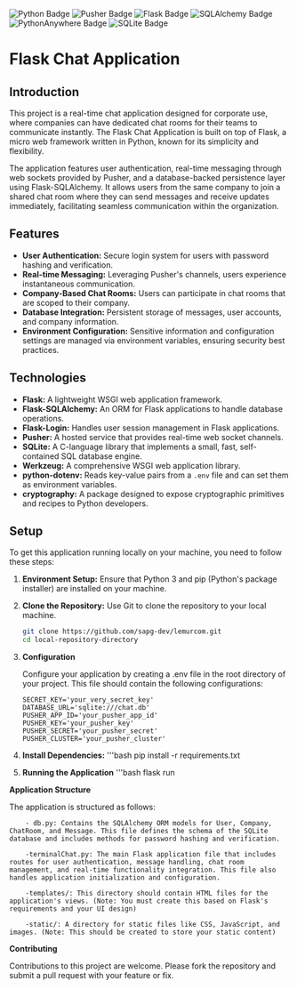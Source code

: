 ![Python Badge](https://img.shields.io/badge/Python-3776AB?logo=python&logoColor=fff&style=flat)
![Pusher Badge](https://img.shields.io/badge/Pusher-300D4F?logo=pusher&logoColor=fff&style=flat)
![Flask Badge](https://img.shields.io/badge/Flask-000?logo=flask&logoColor=fff&style=flat)
![SQLAlchemy Badge](https://img.shields.io/badge/SQLAlchemy-D71F00?logo=sqlalchemy&logoColor=fff&style=flat)
![PythonAnywhere Badge](https://img.shields.io/badge/PythonAnywhere-1D9FD7?logo=pythonanywhere&logoColor=fff&style=flat)
![SQLite Badge](https://img.shields.io/badge/SQLite-003B57?logo=sqlite&logoColor=fff&style=flat)

# Flask Chat Application

## Introduction

This project is a real-time chat application designed for corporate use, where companies can have dedicated chat rooms for their teams to communicate instantly. The Flask Chat Application is built on top of Flask, a micro web framework written in Python, known for its simplicity and flexibility.

The application features user authentication, real-time messaging through web sockets provided by Pusher, and a database-backed persistence layer using Flask-SQLAlchemy. It allows users from the same company to join a shared chat room where they can send messages and receive updates immediately, facilitating seamless communication within the organization.

## Features

- **User Authentication:** Secure login system for users with password hashing and verification.
- **Real-time Messaging:** Leveraging Pusher's channels, users experience instantaneous communication.
- **Company-Based Chat Rooms:** Users can participate in chat rooms that are scoped to their company.
- **Database Integration:** Persistent storage of messages, user accounts, and company information.
- **Environment Configuration:** Sensitive information and configuration settings are managed via environment variables, ensuring security best practices.

## Technologies

- **Flask:** A lightweight WSGI web application framework.
- **Flask-SQLAlchemy:** An ORM for Flask applications to handle database operations.
- **Flask-Login:** Handles user session management in Flask applications.
- **Pusher:** A hosted service that provides real-time web socket channels.
- **SQLite:** A C-language library that implements a small, fast, self-contained SQL database engine.
- **Werkzeug:** A comprehensive WSGI web application library.
- **python-dotenv:** Reads key-value pairs from a `.env` file and can set them as environment variables.
- **cryptography:** A package designed to expose cryptographic primitives and recipes to Python developers.

## Setup

To get this application running locally on your machine, you need to follow these steps:

1. **Environment Setup:**
   Ensure that Python 3 and pip (Python's package installer) are installed on your machine.

2. **Clone the Repository:**
   Use Git to clone the repository to your local machine.

   ```bash
   git clone https://github.com/sapg-dev/lemurcom.git
   cd local-repository-directory

3. **Configuration**

    Configure your application by creating a .env file in the root directory of your project. This file should contain the following configurations:
    ```env
   SECRET_KEY='your_very_secret_key'
   DATABASE_URL='sqlite:///chat.db'
   PUSHER_APP_ID='your_pusher_app_id'
   PUSHER_KEY='your_pusher_key'
   PUSHER_SECRET='your_pusher_secret'
   PUSHER_CLUSTER='your_pusher_cluster'
    
4. **Install Dependencies:**
  '''bash
  pip install -r requirements.txt


5. **Running the Application**
    '''bash
    flask run




**Application Structure**

The application is structured as follows:

        - db.py: Contains the SQLAlchemy ORM models for User, Company, ChatRoom, and Message. This file defines the schema of the SQLite database and includes methods for password hashing and verification.

        -terminalChat.py: The main Flask application file that includes routes for user authentication, message handling, chat room management, and real-time functionality integration. This file also handles application initialization and configuration.

        -templates/: This directory should contain HTML files for the application's views. (Note: You must create this based on Flask's requirements and your UI design)

        -static/: A directory for static files like CSS, JavaScript, and images. (Note: This should be created to store your static content)


**Contributing**

Contributions to this project are welcome. Please fork the repository and submit a pull request with your feature or fix.
